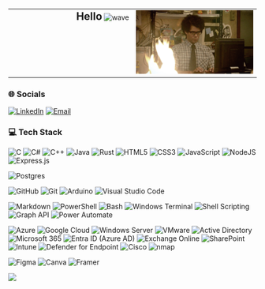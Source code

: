 


<table width="100%">
  <tr>
    <td align="right" valign="top" width="50%">
      <span style="font-size: 1.5em;"><strong>Hello</strong></span>
      <img src="https://user-images.githubusercontent.com/18350557/176309783-0785949b-9127-417c-8b55-ab5a4333674e.gif" alt="wave" height="30"/>
    </td>
    <td align="right" valign="top" width="50%">
      <img src="Assets/Cover-Gif.gif" alt="Cover-Gif" width="300"/>
    </td>
  </tr>
</table>




### 🌐 Socials

[![LinkedIn](https://img.shields.io/badge/LinkedIn-%230077B5.svg?style=flat&logo=linkedin&logoColor=white)](https://linkedin.com/in/nirmalphilipstom)
[![Email](https://img.shields.io/badge/Email-D14836?style=flat&logo=gmail&logoColor=white)](mailto:nirmalphilips@outlook.com)

### 💻 Tech Stack

<div align="left">

![C](https://img.shields.io/badge/c-%2300599C.svg?style=flat&logo=c&logoColor=white)
![C#](https://img.shields.io/badge/c%23-%23239120.svg?style=flat&logo=csharp&logoColor=white)
![C++](https://img.shields.io/badge/c++-%2300599C.svg?style=flat&logo=c%2B%2B&logoColor=white)
![Java](https://img.shields.io/badge/java-%23ED8B00.svg?style=flat&logo=openjdk&logoColor=white)
![Rust](https://img.shields.io/badge/rust-%23000000.svg?style=flat&logo=rust&logoColor=white)
![HTML5](https://img.shields.io/badge/html5-%23E34F26.svg?style=flat&logo=html5&logoColor=white)
![CSS3](https://img.shields.io/badge/css3-%231572B6.svg?style=flat&logo=css3&logoColor=white)
![JavaScript](https://img.shields.io/badge/javascript-%23323330.svg?style=flat&logo=javascript&logoColor=%23F7DF1E)
![NodeJS](https://img.shields.io/badge/node.js-6DA55F?style=flat&logo=node.js&logoColor=white)
![Express.js](https://img.shields.io/badge/express.js-%23404d59.svg?style=flat&logo=express&logoColor=%2361DAFB)

![Postgres](https://img.shields.io/badge/postgres-%23316192.svg?style=flat&logo=postgresql&logoColor=white)

![GitHub](https://img.shields.io/badge/github-%23121011.svg?style=flat&logo=github&logoColor=white)
![Git](https://img.shields.io/badge/git-%23F05033.svg?style=flat&logo=git&logoColor=white)
![Arduino](https://img.shields.io/badge/-Arduino-00979D?style=flat&logo=Arduino&logoColor=white)
![Visual Studio Code](https://img.shields.io/badge/Visual%20Studio%20Code-0078d7?style=flat&logo=visual-studio-code&logoColor=white)


![Markdown](https://img.shields.io/badge/markdown-%23000000.svg?style=flat&logo=markdown&logoColor=white)
![PowerShell](https://img.shields.io/badge/PowerShell-%235391FE.svg?style=flat&logo=powershell&logoColor=white)
![Bash](https://img.shields.io/badge/bash_script-%23121011.svg?style=flat&logo=gnu-bash&logoColor=white)
![Windows Terminal](https://img.shields.io/badge/Windows%20Terminal-%234D4D4D.svg?style=flat&logo=windows-terminal&logoColor=white)
![Shell Scripting](https://img.shields.io/badge/Shell%20Scripting-%23121011.svg?style=flat&logo=gnu-bash&logoColor=white)
![Graph API](https://img.shields.io/badge/Microsoft%20Graph-0078D4?style=flat&logo=microsoft&logoColor=white)
![Power Automate](https://img.shields.io/badge/Power%20Automate-0066B8?style=flat&logo=microsoft&logoColor=white)


![Azure](https://img.shields.io/badge/azure-%230072C6.svg?style=flat&logo=microsoftazure&logoColor=white)
![Google Cloud](https://img.shields.io/badge/GoogleCloud-%234285F4.svg?style=flat&logo=google-cloud&logoColor=white)
![Windows Server](https://img.shields.io/badge/Windows%20Server-0078D7?style=flat&logo=windows&logoColor=white)
![VMware](https://img.shields.io/badge/VMware-607078?style=flat&logo=vmware&logoColor=white)
![Active Directory](https://img.shields.io/badge/Active%20Directory-003366?style=flat&logo=windows&logoColor=white)
![Microsoft 365](https://img.shields.io/badge/Microsoft%20365-D83B01?style=flat&logo=microsoft&logoColor=white)
![Entra ID (Azure AD)](https://img.shields.io/badge/Microsoft%20Entra%20ID-0066B8?style=flat&logo=microsoft&logoColor=white)
![Exchange Online](https://img.shields.io/badge/Exchange%20Online-0078D4?style=flat&logo=microsoftoutlook&logoColor=white)
![SharePoint](https://img.shields.io/badge/SharePoint-0078D4?style=flat&logo=microsoftsharepoint&logoColor=white)
![Intune](https://img.shields.io/badge/Intune-0078D4?style=flat&logo=microsoft&logoColor=white)
![Defender for Endpoint](https://img.shields.io/badge/Microsoft%20Defender-0066B8?style=flat&logo=microsoft&logoColor=white)
![Cisco](https://img.shields.io/badge/cisco-%23049fd9.svg?style=flat&logo=cisco&logoColor=black)
![nmap](https://img.shields.io/badge/nmap-005F87?style=flat&logo=nmap&logoColor=white)


![Figma](https://img.shields.io/badge/figma-%23F24E1E.svg?style=flat&logo=figma&logoColor=white)
![Canva](https://img.shields.io/badge/Canva-%2300C4CC.svg?style=flat&logo=Canva&logoColor=white)
![Framer](https://img.shields.io/badge/Framer-black?style=flat&logo=framer&logoColor=blue)

</div>

![](https://github-readme-stats.vercel.app/api/top-langs/?username=nirmalphilips&theme=dark&hide_border=true&include_all_commits=true&count_private=true&layout=compact)





